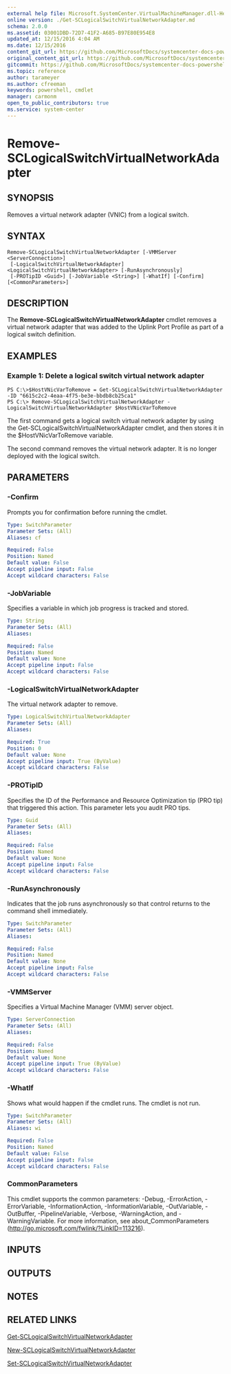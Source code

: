 ```yaml
---
external help file: Microsoft.SystemCenter.VirtualMachineManager.dll-Help.xml
online version: ./Get-SCLogicalSwitchVirtualNetworkAdapter.md
schema: 2.0.0
ms.assetid: 03001DBD-72D7-41F2-A685-B97E80E954E8
updated_at: 12/15/2016 4:04 AM
ms.date: 12/15/2016
content_git_url: https://github.com/MicrosoftDocs/systemcenter-docs-powershell/blob/master/systemcenter-cmdlets/SystemCenter2016/VirtualMachineManager/vlatest/Remove-SCLogicalSwitchVirtualNetworkAdapter.md
original_content_git_url: https://github.com/MicrosoftDocs/systemcenter-docs-powershell/blob/master/systemcenter-cmdlets/SystemCenter2016/VirtualMachineManager/vlatest/Remove-SCLogicalSwitchVirtualNetworkAdapter.md
gitcommit: https://github.com/MicrosoftDocs/systemcenter-docs-powershell/blob/7df4508c7b907a214e6a8eca76037b06065ef078/systemcenter-cmdlets/SystemCenter2016/VirtualMachineManager/vlatest/Remove-SCLogicalSwitchVirtualNetworkAdapter.md
ms.topic: reference
author: tarameyer
ms.author: cfreeman
keywords: powershell, cmdlet
manager: carmonm
open_to_public_contributors: true
ms.service: system-center
---
```


# Remove-SCLogicalSwitchVirtualNetworkAdapter

## SYNOPSIS
Removes a virtual network adapter (VNIC) from a logical switch.

## SYNTAX

```
Remove-SCLogicalSwitchVirtualNetworkAdapter [-VMMServer <ServerConnection>]
 [-LogicalSwitchVirtualNetworkAdapter] <LogicalSwitchVirtualNetworkAdapter> [-RunAsynchronously]
 [-PROTipID <Guid>] [-JobVariable <String>] [-WhatIf] [-Confirm] [<CommonParameters>]
```

## DESCRIPTION
The **Remove-SCLogicalSwitchVirtualNetworkAdapter** cmdlet removes a virtual network adapter that was added to the Uplink Port Profile as part of a logical switch definition.

## EXAMPLES

### Example 1: Delete a logical switch virtual network adapter
```
PS C:\>$HostVNicVarToRemove = Get-SCLogicalSwitchVirtualNetworkAdapter -ID "6615c2c2-4eaa-4f75-be3e-bbdb8cb25ca1"
PS C:\> Remove-SCLogicalSwitchVirtualNetworkAdapter -LogicalSwitchVirtualNetworkAdapter $HostVNicVarToRemove
```

The first command gets a logical switch virtual network adapter by using the Get-SCLogicalSwitchVirtualNetworkAdapter cmdlet, and then stores it in the $HostVNicVarToRemove variable.

The second command removes the virtual network adapter.
It is no longer deployed with the logical switch.

## PARAMETERS

### -Confirm
Prompts you for confirmation before running the cmdlet.

```yaml
Type: SwitchParameter
Parameter Sets: (All)
Aliases: cf

Required: False
Position: Named
Default value: False
Accept pipeline input: False
Accept wildcard characters: False
```

### -JobVariable
Specifies a variable in which job progress is tracked and stored.

```yaml
Type: String
Parameter Sets: (All)
Aliases: 

Required: False
Position: Named
Default value: None
Accept pipeline input: False
Accept wildcard characters: False
```

### -LogicalSwitchVirtualNetworkAdapter
The virtual network adapter to remove.

```yaml
Type: LogicalSwitchVirtualNetworkAdapter
Parameter Sets: (All)
Aliases: 

Required: True
Position: 0
Default value: None
Accept pipeline input: True (ByValue)
Accept wildcard characters: False
```

### -PROTipID
Specifies the ID of the Performance and Resource Optimization tip (PRO tip) that triggered this action.
This parameter lets you audit PRO tips.

```yaml
Type: Guid
Parameter Sets: (All)
Aliases: 

Required: False
Position: Named
Default value: None
Accept pipeline input: False
Accept wildcard characters: False
```

### -RunAsynchronously
Indicates that the job runs asynchronously so that control returns to the command shell immediately.

```yaml
Type: SwitchParameter
Parameter Sets: (All)
Aliases: 

Required: False
Position: Named
Default value: None
Accept pipeline input: False
Accept wildcard characters: False
```

### -VMMServer
Specifies a Virtual Machine Manager (VMM) server object.

```yaml
Type: ServerConnection
Parameter Sets: (All)
Aliases: 

Required: False
Position: Named
Default value: None
Accept pipeline input: True (ByValue)
Accept wildcard characters: False
```

### -WhatIf
Shows what would happen if the cmdlet runs.
The cmdlet is not run.

```yaml
Type: SwitchParameter
Parameter Sets: (All)
Aliases: wi

Required: False
Position: Named
Default value: False
Accept pipeline input: False
Accept wildcard characters: False
```

### CommonParameters
This cmdlet supports the common parameters: -Debug, -ErrorAction, -ErrorVariable, -InformationAction, -InformationVariable, -OutVariable, -OutBuffer, -PipelineVariable, -Verbose, -WarningAction, and -WarningVariable. For more information, see about_CommonParameters (http://go.microsoft.com/fwlink/?LinkID=113216).

## INPUTS

## OUTPUTS

## NOTES

## RELATED LINKS

[Get-SCLogicalSwitchVirtualNetworkAdapter](xref:SystemCenter2016/VirtualMachineManager/vlatest/Get-SCLogicalSwitchVirtualNetworkAdapter.md)

[New-SCLogicalSwitchVirtualNetworkAdapter](xref:SystemCenter2016/VirtualMachineManager/vlatest/New-SCLogicalSwitchVirtualNetworkAdapter.md)

[Set-SCLogicalSwitchVirtualNetworkAdapter](xref:SystemCenter2016/VirtualMachineManager/vlatest/Set-SCLogicalSwitchVirtualNetworkAdapter.md)

